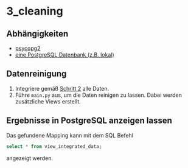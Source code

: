 # 3_cleaning

## Abhängigkeiten
- [psycopg2](https://pypi.org/project/psycopg2/)
- [eine PostgreSQL Datenbank (z.B. lokal)](https://www.postgresql.org/download/)

## Datenreinigung
1.  Integriere gemäß [Schritt 2](../2_integration/README.md) alle Daten.
2.  Führe `main.py` aus, um die Daten reinigen zu lassen. Dabei werden zusätzliche Views erstellt.

## Ergebnisse in PostgreSQL anzeigen lassen
Das gefundene Mapping kann mit dem SQL Befehl 
```sql
select * from view_integrated_data;
```
angezeigt werden.